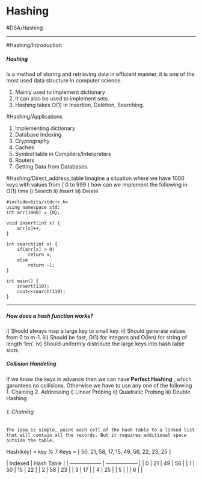 # Hashing
#DSA/Hashing
- - - -
#Hashing/Introduction

##### Hashing 
Is a method of storing and retrieving data in efficient manner, it is one of the most used data structure in computer science. 
1. Mainly used to implement dictionary
2. It can also be used to implement sets
3. Hashing takes O(1) in Insertion, Deletion, Searching.

#Hashing/Applications
1. Implementing dictionary
2. Database Indexing
3. Cryptography
4. Caches
5. Symbol table in Compilers/Interpreters
6. Routers
7. Getting Data from Databases.


#Hashing/Direct_address_table
Imagine a situation where we have 1000 keys with values from ( 0 to 999 ) how can we implement the following in O(1) time
	i) Search
	ii) Insert
	iii) Delete

```
#include<bits/stdc++.h>
using namespace std;
int arr[1000] = {0};

void insert(int x) {
    arr[x]++;
}

int search(int x) {
    if(arr[x] > 0)
        return x;
    else
        return -1;
}

int main() {
    insert(119);
    cout<<search(119);
}
```

- - - -
##### How does a hash function works?
 i) Should always map a large key to small key.
 ii) Should generate values from 0 to m-1.
 iii) Should be fast, O(1) for integers and O(len) for string of length ‘len’. 
 iv) Should uniformly distribute the large keys into hash table slots. 

##### Collision Handeling
If we know the keys in advance then we can have **Perfect Hashing** , which garuntees no collisions.
Otherwise we have to use any one of the following 
	1. Chaining
	2. Addressing
		i) Linear Probing
		ii) Quadratic Probing
		iii) Double Hashing

###### 1. Chaining
	The idea is simple, point each cell of the hash table to a linked list that will contain all the records. But it requires additional space outside the table. 

Hash(key) = key % 7
Keys = [ 50, 21, 58, 17, 15, 49, 56, 22, 23, 25 ]

| Indexed  | Hash Table |
| —————— | —————— |
| 0 |  21 | 49 | 56 |
| 1 | 50  | 15 | 22 |
| 2 |  58 | 23 |
| 3 |  17 |
| 4 | 25  |
| 5 |   |
| 6 |   |

